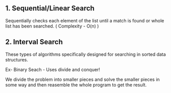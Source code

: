 ## 1. Sequential/Linear Search
Sequentially checks each element of the list until a match is found or whole list has been searched. ( Complexity - O(n) )

## 2. Interval Search

These types of algorithms specifically designed for searching in sorted data structures.

Ex- Binary Seach - Uses divide and conquer!

We divide the problem into smaller pieces and solve the smaller pieces in some way and then reasemble the whole program to get the result.    
